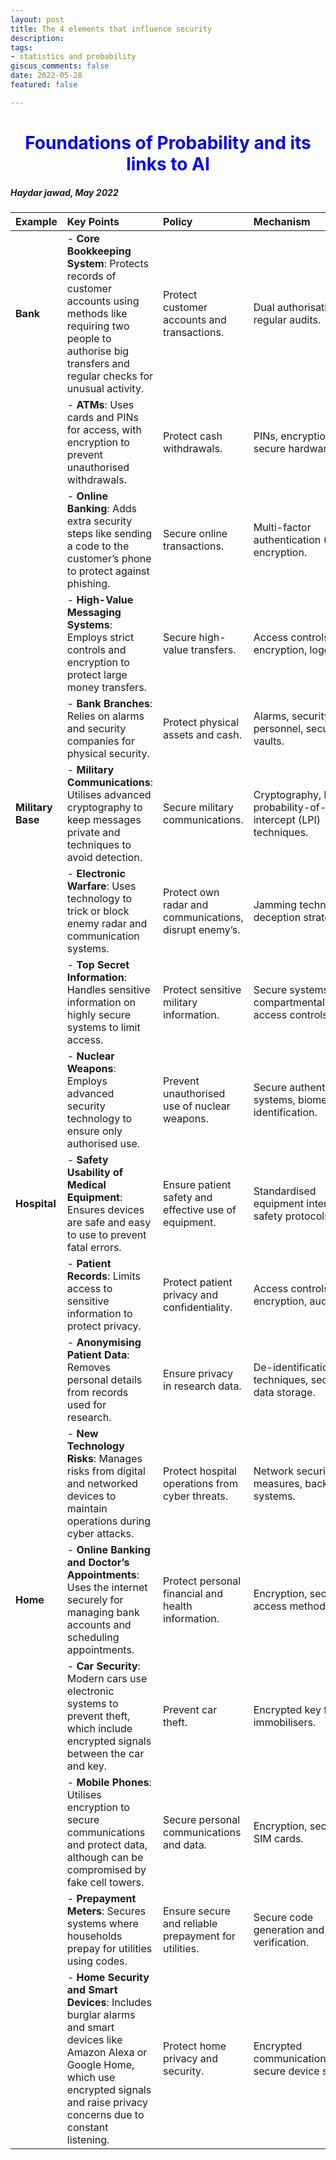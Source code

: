 ```yaml
---
layout: post 
title: The 4 elements that influence security 
description: 
tags: 
- statistics and probability
giscus_comments: false 
date: 2022-05-28
featured: false

---
```

<h1 style="text-align: center; color: blue !important;">Foundations of Probability and its links to AI</h1>


##### Haydar jawad, May 2022 
| Example        | Key Points                                                                                                                                                                                                                               | Policy                                                               | Mechanism                                                                                 | Assurance                                                                 | Incentives                                                                 |
| :------------- | :---------------------------------------------------------------------------------------------------------------------------------------------------------------------------------------------------------------------------------------- | :------------------------------------------------------------------- | :---------------------------------------------------------------------------------------- | :------------------------------------------------------------------------ | :-------------------------------------------------------------------------- |
| **Bank**       | - **Core Bookkeeping System**: Protects records of customer accounts using methods like requiring two people to authorise big transfers and regular checks for unusual activity.                                                        | Protect customer accounts and transactions.                         | Dual authorisation, regular audits.                                                      | Regular checks and balances.                                              | Job security, integrity policies.                                          |
|                | - **ATMs**: Uses cards and PINs for access, with encryption to prevent unauthorised withdrawals.                                                                                                 | Protect cash withdrawals.                                           | PINs, encryption, secure hardware.                                                       | Monitoring of withdrawal patterns.                                        | Trust in banking services, avoiding fraud.                                |
|                | - **Online Banking**: Adds extra security steps like sending a code to the customer’s phone to protect against phishing.                                                                          | Secure online transactions.                                         | Multi-factor authentication (MFA), encryption.                                           | Regular updates and security audits.                                      | Customer satisfaction, prevention of fraud.                               |
|                | - **High-Value Messaging Systems**: Employs strict controls and encryption to protect large money transfers.                                                                                      | Secure high-value transfers.                                        | Access controls, encryption, logging.                                                    | Audits and transaction monitoring.                                        | Maintain financial integrity, avoid large-scale theft.                    |
|                | - **Bank Branches**: Relies on alarms and security companies for physical security.                                                                                                               | Protect physical assets and cash.                                   | Alarms, security personnel, secure vaults.                                               | Regular maintenance and testing of security systems.                     | Protection of physical assets, safety of staff and customers.             |
| **Military Base** | - **Military Communications**: Utilises advanced cryptography to keep messages private and techniques to avoid detection.                                                                       | Secure military communications.                                     | Cryptography, low-probability-of-intercept (LPI) techniques.                              | Regular testing and evaluation.                                           | National security, mission success.                                       |
|                | - **Electronic Warfare**: Uses technology to trick or block enemy radar and communication systems.                                                                                                | Protect own radar and communications, disrupt enemy’s.              | Jamming techniques, deception strategies.                                                | Continuous monitoring and adaptation.                                     | Strategic advantage, mission success.                                     |
|                | - **Top Secret Information**: Handles sensitive information on highly secure systems to limit access.                                                                                            | Protect sensitive military information.                             | Secure systems, compartmentalisation, access controls.                                    | Regular security audits, strict protocols.                                | Protect national security, prevent leaks.                                 |
|                | - **Nuclear Weapons**: Employs advanced security technology to ensure only authorised use.                                                                                                        | Prevent unauthorised use of nuclear weapons.                        | Secure authentication systems, biometric identification.                                  | Continuous testing and strict protocols.                                   | Avoid catastrophic consequences, ensure authorised use only.              |
| **Hospital**   | - **Safety Usability of Medical Equipment**: Ensures devices are safe and easy to use to prevent fatal errors.                                                                                   | Ensure patient safety and effective use of equipment.               | Standardised equipment interfaces, safety protocols.                                      | Regular training, maintenance checks.                                     | Patient safety, compliance with health regulations.                       |
|                | - **Patient Records**: Limits access to sensitive information to protect privacy.                                                                                                                 | Protect patient privacy and confidentiality.                        | Access controls, encryption, audit logs.                                                 | Regular audits, compliance checks.                                        | Trust in healthcare system, legal compliance.                             |
|                | - **Anonymising Patient Data**: Removes personal details from records used for research.                                                                                                          | Ensure privacy in research data.                                     | De-identification techniques, secure data storage.                                       | Validation of anonymisation processes.                                     | Enable research while protecting privacy, compliance with laws.           |
|                | - **New Technology Risks**: Manages risks from digital and networked devices to maintain operations during cyber attacks.                                                                         | Protect hospital operations from cyber threats.                     | Network security measures, backup systems.                                               | Regular security assessments, incident response plans.                    | Ensure continuous patient care, protect critical systems.                 |
| **Home**       | - **Online Banking and Doctor’s Appointments**: Uses the internet securely for managing bank accounts and scheduling appointments.                                                                | Protect personal financial and health information.                  | Encryption, secure access methods.                                                       | Regular security updates, user education.                                 | Convenience, trust in online services.                                    |
|                | - **Car Security**: Modern cars use electronic systems to prevent theft, which include encrypted signals between the car and key.                                                                 | Prevent car theft.                                                  | Encrypted key fobs, immobilisers.                                                        | Regular testing and updates.                                              | Protect personal property, insurance benefits.                            |
|                | - **Mobile Phones**: Utilises encryption to secure communications and protect data, although can be compromised by fake cell towers.                                                               | Secure personal communications and data.                            | Encryption, secure SIM cards.                                                           | Regular security updates, monitoring.                                     | Protect personal information, avoid fraud.                                |
|                | - **Prepayment Meters**: Secures systems where households prepay for utilities using codes.                                                                                                       | Ensure secure and reliable prepayment for utilities.                | Secure code generation and verification.                                                 | Regular audits and validation.                                            | Reliable utility access, trust in the system.                             |
|                | - **Home Security and Smart Devices**: Includes burglar alarms and smart devices like Amazon Alexa or Google Home, which use encrypted signals and raise privacy concerns due to constant listening. | Protect home privacy and security.                                  | Encrypted communications, secure device setup.                                            | Regular updates, security patches.                                        | Personal safety, privacy, convenience.                                    |
